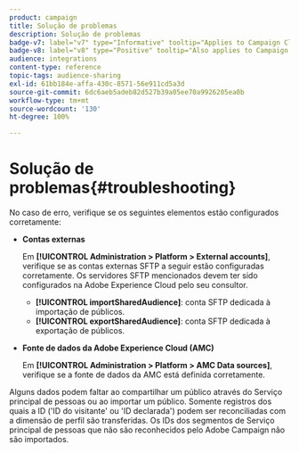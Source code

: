 ```yaml
---
product: campaign
title: Solução de problemas
description: Solução de problemas
badge-v7: label="v7" type="Informative" tooltip="Applies to Campaign Classic v7"
badge-v8: label="v8" type="Positive" tooltip="Also applies to Campaign v8"
audience: integrations
content-type: reference
topic-tags: audience-sharing
exl-id: 61bb184e-affa-430c-8571-56e911cd5a3d
source-git-commit: 6dc6aeb5adeb82d527b39a05ee70a9926205ea0b
workflow-type: tm+mt
source-wordcount: '130'
ht-degree: 100%

---
```


# Solução de problemas{#troubleshooting}



No caso de erro, verifique se os seguintes elementos estão configurados corretamente:

* **Contas externas**

   Em **[!UICONTROL Administration > Platform > External accounts]**, verifique se as contas externas SFTP a seguir estão configuradas corretamente. Os servidores SFTP mencionados devem ter sido configurados na Adobe Experience Cloud pelo seu consultor.

   * **[!UICONTROL importSharedAudience]**: conta SFTP dedicada à importação de públicos.
   * **[!UICONTROL exportSharedAudience]**: conta SFTP dedicada à exportação de públicos.

* **Fonte de dados da Adobe Experience Cloud (AMC)**

   Em **[!UICONTROL Administration > Platform > AMC Data sources]**, verifique se a fonte de dados da AMC está definida corretamente.

Alguns dados podem faltar ao compartilhar um público através do Serviço principal de pessoas ou ao importar um público. Somente registros dos quais a ID (&#39;ID do visitante&#39; ou &#39;ID declarada&#39;) podem ser reconciliadas com a dimensão de perfil são transferidas. Os IDs dos segmentos de Serviço principal de pessoas que não são reconhecidos pelo Adobe Campaign não são importados.
